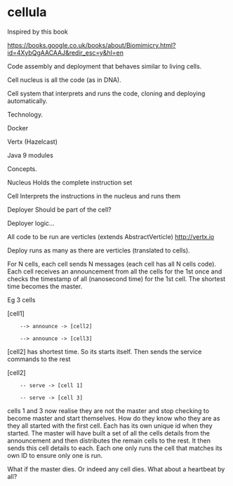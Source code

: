 # cellula

Inspired by this book

https://books.google.co.uk/books/about/Biomimicry.html?id=4XybQgAACAAJ&redir_esc=y&hl=en

Code assembly and deployment that behaves similar to living cells. 

Cell nucleus is all the code (as in DNA).

Cell system that interprets and runs the code, cloning and deploying automatically.

Technology.

Docker

Vertx (Hazelcast)

Java 9 modules


Concepts.

Nucleus 
   Holds the complete instruction set
   
Cell
   Interprets the instructions in the nucleus and runs them

Deployer
   Should be part of the cell?
   
Deployer logic...

All code to be run are verticles (extends AbstractVerticle) http://vertx.io

Deploy runs as many as there are verticles (translated to cells).

For N cells, each cell sends N messages (each cell has all N cells code). Each cell receives an announcement from all the cells for the 1st once and checks the timestamp of all (nanosecond time) for the 1st cell. The shortest time becomes the master.



Eg 3 cells

[cell1] 

        --> announce -> [cell2]

        --> announce -> [cell3]
        
[cell2] has shortest time. So its starts itself. Then sends the service commands to the rest

[cell2] 

        -- serve -> [cell 1]

        -- serve -> [cell 3]
        
cells 1 and 3 now realise they are not the master and stop checking to become master and start themselves. How do they know who they are as they all started with the first cell. Each has its own unique id when they started. The master will have built a set of all the cells details from the announcement and then distributes the remain cells to the rest. It then sends this cell details to each. Each one only runs the cell that matches its own ID to ensure only one is run.


What if the master dies. Or indeed any cell dies.  What about a heartbeat by all?


        
